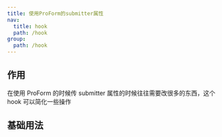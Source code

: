 ```yaml
---
title: 使用ProForm的submitter属性
nav:
  title: hook
  path: /hook
group:
  path: /hook
---
```


## 作用

在使用 ProForm 的时候传 submitter 属性的时候往往需要改很多的东西，这个 hook 可以简化一些操作

## 基础用法

<code src="./demos/index.tsx" />
